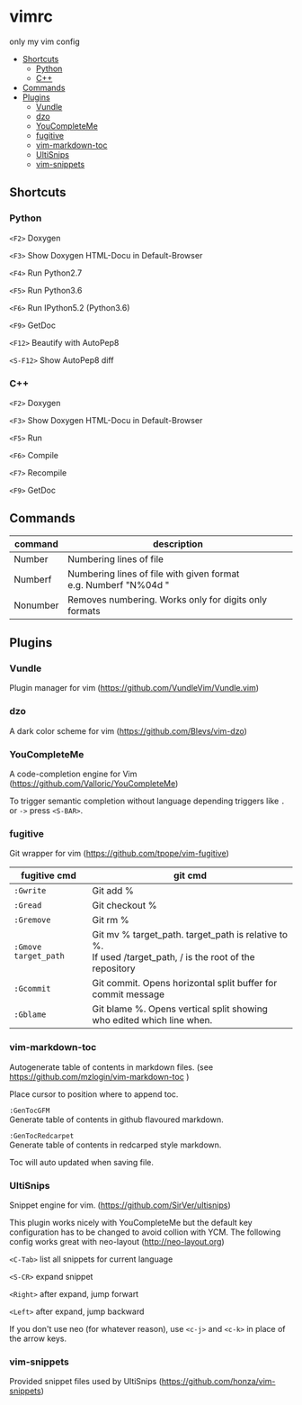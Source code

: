 # vimrc
only my vim config


<!-- vim-markdown-toc GFM -->
* [Shortcuts](#shortcuts)
  * [Python](#python)
  * [C++](#c)
* [Commands](#commands)
* [Plugins](#plugins)
  * [Vundle](#vundle)
  * [dzo](#dzo)
  * [YouCompleteMe](#youcompleteme)
  * [fugitive](#fugitive)
  * [vim-markdown-toc](#vim-markdown-toc)
  * [UltiSnips](#ultisnips)
  * [vim-snippets](#vim-snippets)

<!-- vim-markdown-toc -->

## Shortcuts

### Python
`<F2>` Doxygen

`<F3>` Show Doxygen HTML-Docu in Default-Browser

`<F4>` Run Python2.7

`<F5>` Run Python3.6

`<F6>` Run IPython5.2 (Python3.6)

`<F9>` GetDoc

`<F12>` Beautify with AutoPep8

`<S-F12>` Show AutoPep8 diff

### C++
`<F2>` Doxygen

`<F3>` Show Doxygen HTML-Docu in Default-Browser

`<F5>` Run

`<F6>` Compile

`<F7>` Recompile

`<F9>` GetDoc

## Commands
command          | description
-----------------|------------
Number           | Numbering lines of file
Numberf <format> | Numbering lines of file with given format <br />e.g. Numberf "N%04d "
Nonumber         | Removes numbering. Works only for digits only formats


## Plugins

### Vundle

Plugin manager for vim  (https://github.com/VundleVim/Vundle.vim)

### dzo
A dark color scheme for vim (https://github.com/Blevs/vim-dzo)

### YouCompleteMe
A code-completion engine for Vim (https://github.com/Valloric/YouCompleteMe)

To trigger semantic completion without language depending triggers like `.` or `->` press `<S-BAR>`.

### fugitive
Git wrapper for vim (https://github.com/tpope/vim-fugitive)

fugitive cmd         | git cmd
---------------------|---------
`:Gwrite`            | Git add %
`:Gread`             | Git checkout %
`:Gremove`           | Git rm %
`:Gmove target_path` | Git mv % target\_path. target\_path is relative to %.<br>If used /target\_path, / is the root of the repository
`:Gcommit`           | Git commit. Opens horizontal split buffer for commit message
`:Gblame`            | Git blame %. Opens vertical split showing who edited which line when.

### vim-markdown-toc

Autogenerate table of contents in markdown files. (see https://github.com/mzlogin/vim-markdown-toc )

Place cursor to position where to append toc.

`:GenTocGFM`   
Generate table of contents in github flavoured markdown.

`:GenTocRedcarpet`  
Generate table of contents in redcarped style markdown.

Toc will auto updated when saving file.

### UltiSnips

Snippet engine for vim. (https://github.com/SirVer/ultisnips)

This plugin works nicely with YouCompleteMe but the default key configuration has to be changed to avoid collion with YCM. The
following config works great with neo-layout (http://neo-layout.org)

`<C-Tab>` list all snippets for current language

`<S-CR>` expand snippet

`<Right>` after expand, jump forwart

`<Left>` after expand, jump backward

If you don't use neo (for whatever reason), use `<c-j>` and `<c-k>` in place of the arrow keys.

### vim-snippets

Provided snippet files used by UltiSnips (https://github.com/honza/vim-snippets)


